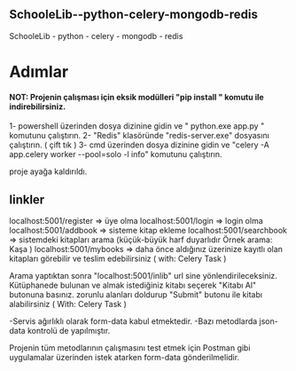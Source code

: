 ## SchooleLib--python-celery-mongodb-redis
SchooleLib - python - celery - mongodb - redis

# Adımlar

#### NOT: Projenin çalışması için eksik modülleri  "pip install <modulename>" komutu ile indirebilirsiniz. 


1- powershell üzerinden dosya dizinine gidin ve " python.exe app.py " komutunu çalıştırın. 
2- "Redis" klasöründe "redis-server.exe" dosyasını çalıştırın. ( çift tık ) 
3- cmd üzerinden dosya dizinine gidin ve "celery -A app.celery worker --pool=solo -l info" komutunu çalıştırın.

proje ayağa kaldırıldı.

## linkler

localhost:5001/register 	=> üye olma
localhost:5001/login  		=> login olma
localhost:5001/addbook		=> sisteme kitap ekleme
localhost:5001/searchbook	=> sistemdeki kitapları arama (küçük-büyük harf duyarlıdır Örnek arama: Kaşa )
localhost:5001/mybooks 		=> daha önce aldığınız üzerinize kayıtlı olan kitapları görebilir ve teslim edebilirsiniz ( with: Celery Task )


Arama yaptıktan sonra "localhost:5001/inlib" url sine yönlendirileceksiniz. Kütüphanede bulunan ve almak istediğiniz kitabı seçerek "Kitabı Al" butonuna basınız.
zorunlu alanları doldurup "Submit" butonu ile kitabı alabilirsiniz ( With: Celery Task )



-Servis ağırlıklı olarak form-data kabul etmektedir.
-Bazı metodlarda json-data kontrolü de yapılmıştır.

Projenin tüm metodlarının çalışmasını test etmek için Postman gibi uygulamalar üzerinden istek atarken form-data gönderilmelidir. 
